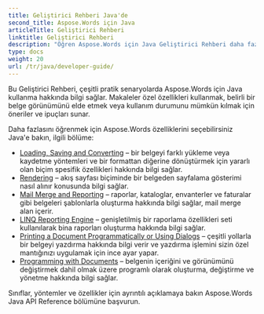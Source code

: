 ```yaml
---
title: Geliştirici Rehberi Java'de
second_title: Aspose.Words için Java
articleTitle: Geliştirici Rehberi
linktitle: Geliştirici Rehberi
description: "Öğren Aspose.Words için Java Geliştirici Rehberi daha fazla kullanım durumu, ipuçları ve teknik ayrıntılar."
type: docs
weight: 20
url: /tr/java/developer-guide/
---
```


Bu Geliştirici Rehberi, çeşitli pratik senaryolarda Aspose.Words için Java kullanma hakkında bilgi sağlar. Makaleler özel özellikleri kullanmak, belirli bir belge görünümünü elde etmek veya kullanım durumunu mümkün kılmak için öneriler ve ipuçları sunar.

Daha fazlasını öğrenmek için Aspose.Words özelliklerini seçebilirsiniz Java'e bakın, ilgili bölüme:

- [Loading, Saving and Converting](https://docs.aspose.com/words/java/loading-saving-and-converting/) – bir belgeyi farklı yükleme veya kaydetme yöntemleri ve bir formattan diğerine dönüştürmek için yararlı olan biçim spesifik özellikleri hakkında bilgi sağlar.
- [Rendering](https://docs.aspose.com/words/java/rendering/) – akış sayfası biçiminde bir belgeden sayfalama gösterimi nasıl alınır konusunda bilgi sağlar.
- [Mail Merge and Reporting](https://docs.aspose.com/words/java/mail-merge-and-reporting/) – raporlar, kataloglar, envanterler ve faturalar gibi belgeleri şablonlarla oluşturma hakkında bilgi sağlar, mail merge alan içerir.
- [LINQ Reporting Engine](https://docs.aspose.com/words/java/linq-reporting-engine/) – genişletilmiş bir raporlama özellikleri seti kullanılarak bina raporları oluşturma hakkında bilgi sağlar.
- [Printing a Document Programmatically or Using Dialogs](https://docs.aspose.com/words/java/print-a-document-programmatically-or-using-dialogs/) – çeşitli yollarla bir belgeyi yazdırma hakkında bilgi verir ve yazdırma işlemini sizin özel mantığınızı uygulamak için ince ayar yapar.
- [Programming with Documents](https://docs.aspose.com/words/java/programming-with-documents/) – belgenin içeriğini ve görünümünü değiştirmek dahil olmak üzere programlı olarak oluşturma, değiştirme ve yönetme hakkında bilgi sağlar.

Sınıflar, yöntemler ve özellikler için ayrıntılı açıklamaya bakın Aspose.Words Java API Reference bölümüne başvurun.
